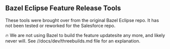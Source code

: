 ## Bazel Eclipse Feature Release Tools

These tools were brought over from the original Bazel Eclipse repo.
It has not been tested or reworked for the Salesforce repo.

:fire: We are not using Bazel to build the feature updatesite any more, and likely never will. See
 //docs/dev/threebuilds.md file for an explanation.
